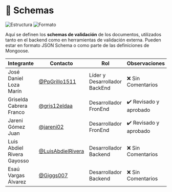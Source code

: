# 🧾 Schemas

![Estructura](https://img.shields.io/badge/Tipo-Esquemas%20de%20Documento-teal?style=flat-square)
![Formato](https://img.shields.io/badge/Formato-JSON%20Schema%20%7C%20Mongoose-blue?style=flat-square)

Aquí se definen los **schemas de validación** de los documentos, utilizados tanto en el backend como en herramientas de validación externa. Pueden estar en formato JSON Schema o como parte de las definiciones de Mongoose.

|Integrante|Contacto|Rol|Observaciones|
|------------|--------|---|---|
|José Daniel Loza Marín |[@PpGrillo1511](https://github.com/PpGrillo1511)|Líder y Desarrollador BackEnd|❌ Sin Comentarios|
|Griselda Cabrera Franco |[@gris12eldaa](https://github.com/gris12eldaa)|Desarrollador FronEnd|✔️  Revisado y aprobado|
|Jareni Gómez Juan |[@jareni02](https://github.com/jareni02)|Desarrollador FronEnd|✔️  Revisado y aprobado|
|Luis Abdiel Rivera Gayosso |[@LuisAbdielRivera](https://github.com/LuisAbdielRivera)|Desarrollador Backend|❌ Sin Comentarios|
|Esaú Vargas Álvarez |[@Giggs007](https://github.com/Giggs007)|Desarrollador Backend|❌ Sin Comentarios|

